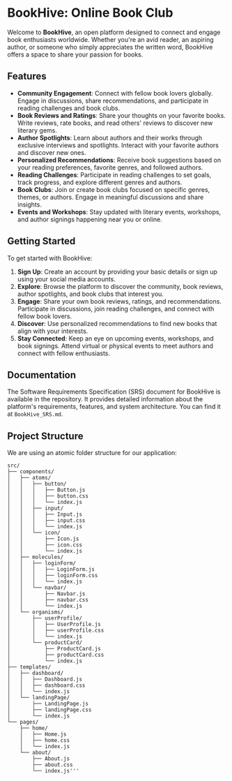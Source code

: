 # BookHive: Online Book Club

Welcome to **BookHive**, an open platform designed to connect and engage book enthusiasts worldwide. Whether you're an avid reader, an aspiring author, or someone who simply appreciates the written word, BookHive offers a space to share your passion for books.

## Features

- **Community Engagement**: Connect with fellow book lovers globally. Engage in discussions, share recommendations, and participate in reading challenges and book clubs.
- **Book Reviews and Ratings**: Share your thoughts on your favorite books. Write reviews, rate books, and read others' reviews to discover new literary gems.
- **Author Spotlights**: Learn about authors and their works through exclusive interviews and spotlights. Interact with your favorite authors and discover new ones.
- **Personalized Recommendations**: Receive book suggestions based on your reading preferences, favorite genres, and followed authors.
- **Reading Challenges**: Participate in reading challenges to set goals, track progress, and explore different genres and authors.
- **Book Clubs**: Join or create book clubs focused on specific genres, themes, or authors. Engage in meaningful discussions and share insights.
- **Events and Workshops**: Stay updated with literary events, workshops, and author signings happening near you or online.

## Getting Started

To get started with BookHive:

1. **Sign Up**: Create an account by providing your basic details or sign up using your social media accounts.
2. **Explore**: Browse the platform to discover the community, book reviews, author spotlights, and book clubs that interest you.
3. **Engage**: Share your own book reviews, ratings, and recommendations. Participate in discussions, join reading challenges, and connect with fellow book lovers.
4. **Discover**: Use personalized recommendations to find new books that align with your interests.
5. **Stay Connected**: Keep an eye on upcoming events, workshops, and book signings. Attend virtual or physical events to meet authors and connect with fellow enthusiasts.

## Documentation

The Software Requirements Specification (SRS) document for BookHive is available in the repository. It provides detailed information about the platform's requirements, features, and system architecture. You can find it at `BookHive_SRS.md`.

## Project Structure

We are using an atomic folder structure for our application:

```
src/
├── components/
│   ├── atoms/
│   │   ├── button/
│   │   │   ├── Button.js
│   │   │   ├── button.css
│   │   │   └── index.js
│   │   ├── input/
│   │   │   ├── Input.js
│   │   │   ├── input.css
│   │   │   └── index.js
│   │   └── icon/
│   │       ├── Icon.js
│   │       ├── icon.css
│   │       └── index.js
│   ├── molecules/
│   │   ├── loginForm/
│   │   │   ├── LoginForm.js
│   │   │   ├── loginForm.css
│   │   │   └── index.js
│   │   └── navbar/
│   │       ├── Navbar.js
│   │       ├── navbar.css
│   │       └── index.js
│   └── organisms/
│       ├── userProfile/
│       │   ├── UserProfile.js
│       │   ├── userProfile.css
│       │   └── index.js
│       └── productCard/
│           ├── ProductCard.js
│           ├── productCard.css
│           └── index.js
├── templates/
│   ├── dashboard/
│   │   ├── Dashboard.js
│   │   ├── dashboard.css
│   │   └── index.js
│   └── landingPage/
│       ├── LandingPage.js
│       ├── landingPage.css
│       └── index.js
└── pages/
    ├── home/
    │   ├── Home.js
    │   ├── home.css
    │   └── index.js
    └── about/
        ├── About.js
        ├── about.css
        └── index.js'''
